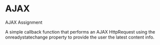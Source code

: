 # AJAX
AJAX Assignment

A simple callback function that performs an AJAX HttpRequest using the onreadystatechange property to provide the user the latest content info.
